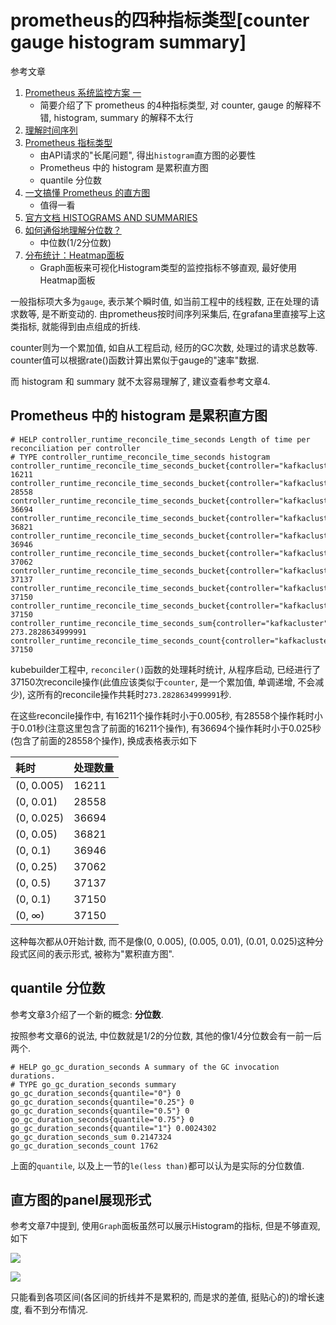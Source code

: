 # prometheus的四种指标类型[counter gauge histogram summary]

参考文章

1. [Prometheus 系统监控方案 一](https://www.cnblogs.com/vovlie/p/Prometheus_CONCEPTS.html)
    - 简要介绍了下 prometheus 的4种指标类型, 对 counter, gauge 的解释不错, histogram, summary 的解释不太行
2. [理解时间序列](https://www.cnblogs.com/sanduzxcvbnm/p/13306085.html)
3. [Prometheus 指标类型](https://fuckcloudnative.io/prometheus/2-concepts/metric_types.html)
    - 由API请求的"长尾问题", 得出`histogram`直方图的必要性
    - Prometheus 中的 histogram 是累积直方图
    - quantile 分位数
4. [一文搞懂 Prometheus 的直方图](https://www.jianshu.com/p/ac7ab610537a/)
    - 值得一看
5. [官方文档 HISTOGRAMS AND SUMMARIES](https://prometheus.io/docs/practices/histograms/)
6. [如何通俗地理解分位数？](https://www.zhihu.com/question/67763556)
    - 中位数(1/2分位数)
7. [分布统计：Heatmap面板](https://yunlzheng.gitbook.io/prometheus-book/part-ii-prometheus-jin-jie/grafana/grafana-panels/use_heatmap_panel)
    - Graph面板来可视化Histogram类型的监控指标不够直观, 最好使用Heatmap面板

一般指标项大多为`gauge`, 表示某个瞬时值, 如当前工程中的线程数, 正在处理的请求数等, 是不断变动的. 由prometheus按时间序列采集后, 在grafana里直接写上这类指标, 就能得到由点组成的折线.

counter则为一个累加值, 如自从工程启动, 经历的GC次数, 处理过的请求总数等. counter值可以根据rate()函数计算出累似于gauge的"速率"数据.

而 histogram 和 summary 就不太容易理解了, 建议查看参考文章4.

## Prometheus 中的 histogram 是累积直方图

```
# HELP controller_runtime_reconcile_time_seconds Length of time per reconciliation per controller
# TYPE controller_runtime_reconcile_time_seconds histogram
controller_runtime_reconcile_time_seconds_bucket{controller="kafkacluster",le="0.005"} 16211
controller_runtime_reconcile_time_seconds_bucket{controller="kafkacluster",le="0.01"} 28558
controller_runtime_reconcile_time_seconds_bucket{controller="kafkacluster",le="0.025"} 36694
controller_runtime_reconcile_time_seconds_bucket{controller="kafkacluster",le="0.05"} 36821
controller_runtime_reconcile_time_seconds_bucket{controller="kafkacluster",le="0.1"} 36946
controller_runtime_reconcile_time_seconds_bucket{controller="kafkacluster",le="0.25"} 37062
controller_runtime_reconcile_time_seconds_bucket{controller="kafkacluster",le="0.5"} 37137
controller_runtime_reconcile_time_seconds_bucket{controller="kafkacluster",le="1"} 37150
controller_runtime_reconcile_time_seconds_bucket{controller="kafkacluster",le="+Inf"} 37150
controller_runtime_reconcile_time_seconds_sum{controller="kafkacluster"} 273.2828634999991
controller_runtime_reconcile_time_seconds_count{controller="kafkacluster"} 37150
```

kubebuilder工程中, `reconciler()`函数的处理耗时统计, 从程序启动, 已经进行了37150次reconcile操作(此值应该类似于`counter`, 是一个累加值, 单调递增, 不会减少), 这所有的reconcile操作共耗时`273.2828634999991`秒.

在这些reconcile操作中, 有16211个操作耗时小于0.005秒, 有28558个操作耗时小于0.01秒(注意这里包含了前面的16211个操作), 有36694个操作耗时小于0.025秒(包含了前面的28558个操作), 换成表格表示如下

| 耗时       | 处理数量 |
| :--------- | :------- |
| (0, 0.005) | 16211    |
| (0, 0.01)  | 28558    |
| (0, 0.025) | 36694    |
| (0, 0.05)  | 36821    |
| (0, 0.1)   | 36946    |
| (0, 0.25)  | 37062    |
| (0, 0.5)   | 37137    |
| (0, 0.1)   | 37150    |
| (0, ∞)     | 37150    |

这种每次都从0开始计数, 而不是像(0, 0.005), (0.005, 0.01), (0.01, 0.025)这种分段式区间的表示形式, 被称为"累积直方图".

## quantile 分位数

参考文章3介绍了一个新的概念: **分位数**. 

按照参考文章6的说法, 中位数就是1/2的分位数, 其他的像1/4分位数会有一前一后两个.

```
# HELP go_gc_duration_seconds A summary of the GC invocation durations.
# TYPE go_gc_duration_seconds summary
go_gc_duration_seconds{quantile="0"} 0
go_gc_duration_seconds{quantile="0.25"} 0
go_gc_duration_seconds{quantile="0.5"} 0
go_gc_duration_seconds{quantile="0.75"} 0
go_gc_duration_seconds{quantile="1"} 0.0024302
go_gc_duration_seconds_sum 0.2147324
go_gc_duration_seconds_count 1762
```

上面的`quantile`, 以及上一节的`le(less than)`都可以认为是实际的分位数值.

## 直方图的panel展现形式

参考文章7中提到, 使用`Graph`面板虽然可以展示Histogram的指标, 但是不够直观, 如下

![](https://gitee.com/generals-space/gitimg/raw/master/eb3cd2d627e862de4c608facfba81e45.png)

![](https://gitee.com/generals-space/gitimg/raw/master/7b4e1bec6f891a3702e6a0e1d78cc625.png)

只能看到各项区间(各区间的折线并不是累积的, 而是求的差值, 挺贴心的)的增长速度, 看不到分布情况.

